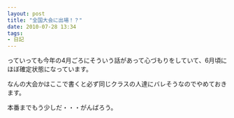 ```yaml
---
layout: post
title: "全国大会に出場！？"
date: 2010-07-28 13:34
tags:
- 日記
---
```

っていっても今年の4月ごろにそういう話があって心づもりをしていて、6月頃にほぼ確定状態になっています。

なんの大会かはここで書くと必ず同じクラスの人達にバレそうなのでやめておきます。

本番までもう少しだ・・・がんばろう。
